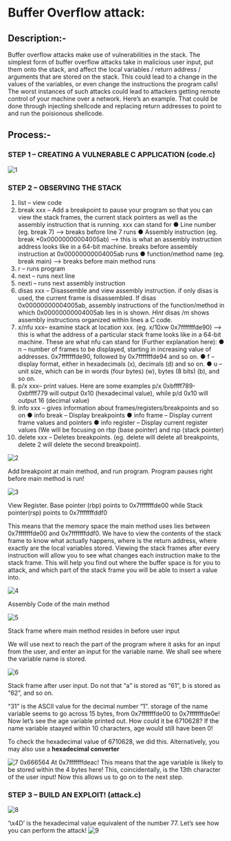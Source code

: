 # Buffer Overflow attack:


## Description:-
Buffer overflow attacks make use of vulnerabilities in the stack. The simplest form of buffer overflow attacks take in malicious user input, put them onto the stack, and affect the local variables / return address / arguments that are stored on the stack. This could lead to a change in the values of the variables, or even change the instructions the program calls! The worst instances of such attacks could lead to attackers getting remote control of your machine over a network. Here’s an example. That could be done through injecting shellcode and replacing return addresses to point to and run the poisionous shellcode.


## Process:-
### STEP 1 – CREATING A VULNERABLE C APPLICATION (code.c)
![1](https://github.com/the-zoomeee/Application-security/assets/154297263/f730a921-fe57-484e-835c-8a643ba9ea4a)

### STEP 2 – OBSERVING THE STACK
1. list – view code
2. break xxx – Add a breakpoint to pause your program so that you can view the stack frames, the current stack pointers as well as the assembly instruction that is running. xxx can stand for
  ● Line number (eg. break 7) –> breaks before line 7 runs
  ● Assembly instruction (eg. break *0x00000000004005ab) –> this is what an assembly instruction address looks like in a 64-bit machine. breaks before assembly instruction at 0x00000000004005ab runs
  ● function/method name (eg. break main) –> breaks before main method runs
3. r – runs program
4. next – runs next line
5. nexti – runs next assembly instruction
6. disas xxx – Disassemble and view assembly instruction. if only disas is used, the current frame is disassembled. If disas 0x00000000004005ab, assembly instructions of the function/method in which 0x00000000004005ab lies in is shown. *Hint* disas /m shows assembly instructions organized within lines a C code.
7. x/nfu xxx– examine stack at location xxx. (eg. x/10xw 0x7fffffffde90) –> this is what the address of a particular stack frame looks like in a 64-bit machine. These are what nfu can stand for (Further explanation here):
  ● n – number of frames to be displayed, starting in increasing value of addresses. 0x7fffffffde90, followed by 0x7fffffffde94 and so on.
  ● f – display format, either in hexadecimals (x), decimals (d) and so on.
  ● u – unit size, which can be in words (four bytes) (w), bytes (8 bits) (b), and so on.
8. p/x xxx– print values. Here are some examples p/x 0xbffff789-0xbffff779 will output 0x10 (hexadecimal value), while p/d 0x10 will output 16 (decimal value)
9. info xxx – gives information about frames/registers/breakpoints and so on
  ● info break – Display breakpoints
  ● info frame – Display current frame values and pointers
  ● info register – Display current register values (We will be focusing on rbp (base pointer) and rsp (stack pointer)
10. delete xxx – Deletes breakpoints. (eg. delete will delete all breakpoints, delete 2 will delete the second breakpoint).

![2](https://github.com/the-zoomeee/Application-security/assets/154297263/5e4e6f39-9989-4fae-9d42-74384cd23b37)
<p>Add breakpoint at main method, and run program. Program pauses right before main method is run! </p>

![3](https://github.com/the-zoomeee/Application-security/assets/154297263/b31b0eaa-5af9-49b9-bced-eb7777935b2f)
<p>View Register. Base pointer (rbp) points to 0x7fffffffde00 while Stack pointer(rsp) points to 0x7fffffffddf0</p>

This means that the memory space the main method uses lies between 0x7fffffffde00 and 0x7fffffffddf0. We have to view the contents of the stack frame to know what actually happens, where is the return address, where exactly are the local variables stored. Viewing the stack frames after every instruction will allow you to see what changes each instruction make to the stack frame. This will help you find out where the buffer space is for you to attack, and which part of the stack frame you will be able to insert a value into.

![4](https://github.com/the-zoomeee/Application-security/assets/154297263/62634a51-2193-427b-903a-21fddc04c043)
<p>Assembly Code of the main method</p>

![5](https://github.com/the-zoomeee/Application-security/assets/154297263/67f2ee8e-8828-4a0e-8ead-fc0f504b70a2)
<p>Stack frame where main method resides in before user input</p>

We will use next to reach the part of the program where it asks for an input from the user, and enter an input for the variable name. We shall see where the variable name is stored.

![6](https://github.com/the-zoomeee/Application-security/assets/154297263/10cf01b0-3287-4ac0-9ca1-3743bca39bdf)
<p>Stack frame after user input. Do not that “a” is stored as “61”, b is stored as “62”, and so on.</p>

“31” is the ASCII value for the decimal number “1”. storage of the name variable seems to go across 15 bytes, from 0x7fffffffde00 to 0x7fffffffde0e! Now let’s see the age variable printed out. How could it be 6710628? If the name variable staayed within 10 characters, age would still have been 0!

To check the hexadecimal value of 6710628, we did this. Alternatively, you may also use a <b> hexadecimal converter</b>

![7](https://github.com/the-zoomeee/Application-security/assets/154297263/f2a473c3-f9fd-4a8b-82aa-177ad7a26d11)
0x666564 At 0x7fffffffdeac! This means that the age variable is likely to be stored within the 4 bytes here! This, coincidentally, is the 13th character of the user input! Now this allows us to go on to the next step.

### STEP 3 – BUILD AN EXPLOIT! (attack.c)
![8](https://github.com/the-zoomeee/Application-security/assets/154297263/036091de-3891-4779-8ea2-0e56ef361d2b)

‘\x4D’ is the hexadecimal value equivalent of the number 77. Let’s see how you can perform the attack!
![9](https://github.com/the-zoomeee/Application-security/assets/154297263/9d2f816d-5efa-465a-bd10-f8b62aaa65d8)
